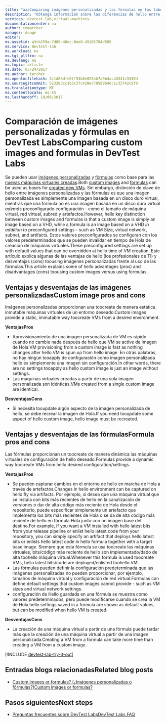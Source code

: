 ```yaml
---
title: "aaaComparing imágenes personalizadas y las fórmulas en los laboratorios de desarrollo y pruebas | Documentos de Microsoft"
description: "Obtenga información sobre las diferencias de hello entre imágenes personalizadas y las fórmulas como bases de máquina virtual para que pueda decidir que mejor se adapte a su entorno."
services: devtest-lab,virtual-machines
documentationcenter: na
author: tomarcher
manager: douge
editor: 
ms.assetid: a3cb259a-7d80-40ec-8ee8-45105704d589
ms.service: devtest-lab
ms.workload: na
ms.tgt_pltfrm: na
ms.devlang: na
ms.topic: article
ms.date: 03/24/2017
ms.author: tarcher
ms.openlocfilehash: 3c1d88dfe0ff94b8e825bb7a0b4aca3341c9330d
ms.sourcegitcommit: 523283cc1b3c37c428e77850964dc1c33742c5f0
ms.translationtype: MT
ms.contentlocale: es-ES
ms.lasthandoff: 10/06/2017
---
```

# <a name="comparing-custom-images-and-formulas-in-devtest-labs"></a><span data-ttu-id="b4d97-103">Comparación de imágenes personalizadas y fórmulas en DevTest Labs</span><span class="sxs-lookup"><span data-stu-id="b4d97-103">Comparing custom images and formulas in DevTest Labs</span></span>
<span data-ttu-id="b4d97-104">Se pueden usar [imágenes personalizadas](devtest-lab-create-template.md) y [fórmulas](devtest-lab-manage-formulas.md) como base para las [nuevas máquinas virtuales creadas](devtest-lab-add-vm-with-artifacts.md).</span><span class="sxs-lookup"><span data-stu-id="b4d97-104">Both [custom images](devtest-lab-create-template.md) and [formulas](devtest-lab-manage-formulas.md) can be used as bases for [created new VMs](devtest-lab-add-vm-with-artifacts.md).</span></span> <span data-ttu-id="b4d97-105">Sin embargo, distinción de clave de hello entre imágenes personalizadas y las fórmulas es que una imagen personalizada es simplemente una imagen basada en un disco duro virtual, mientras que una fórmula no es una imagen basada en un disco duro virtual *además* preconfigurado configuración - como el tamaño de máquina virtual, red virtual, subred y artefactos.</span><span class="sxs-lookup"><span data-stu-id="b4d97-105">However, hello key distinction between custom images and formulas is that a custom image is simply an image based on a VHD, while a formula is an image based on a VHD *in addition to* preconfigured settings - such as VM Size, virtual network, subnet, and artifacts.</span></span> <span data-ttu-id="b4d97-106">Estos valores preconfigurados se configuran con los valores predeterminados que se pueden invalidar en tiempo de Hola de creación de máquinas virtuales.</span><span class="sxs-lookup"><span data-stu-id="b4d97-106">These preconfigured settings are set up with default values that can be overridden at hello time of VM creation.</span></span> <span data-ttu-id="b4d97-107">Este artículo explica algunas de las ventajas de hello (los profesionales de TI) y desventajas (cons) toousing imágenes personalizadas frente al uso de las fórmulas.</span><span class="sxs-lookup"><span data-stu-id="b4d97-107">This article explains some of hello advantages (pros) and disadvantages (cons) toousing custom images versus using formulas.</span></span>

## <a name="custom-image-pros-and-cons"></a><span data-ttu-id="b4d97-108">Ventajas y desventajas de las imágenes personalizadas</span><span class="sxs-lookup"><span data-stu-id="b4d97-108">Custom image pros and cons</span></span>
<span data-ttu-id="b4d97-109">Imágenes personalizadas proporcionan una toocreate de manera estática, inmutable máquinas virtuales de un entorno deseado.</span><span class="sxs-lookup"><span data-stu-id="b4d97-109">Custom images provide a static, immutable way toocreate VMs from a desired environment.</span></span> 

<span data-ttu-id="b4d97-110">**Ventajas**</span><span class="sxs-lookup"><span data-stu-id="b4d97-110">**Pros**</span></span>

* <span data-ttu-id="b4d97-111">Aprovisionamiento de una imagen personalizada de VM es rápido cuando no cambie nada después de hello que VM se active de imagen de Hola.</span><span class="sxs-lookup"><span data-stu-id="b4d97-111">VM provisioning from a custom image is fast as nothing changes after hello VM is spun up from hello image.</span></span> <span data-ttu-id="b4d97-112">En otras palabras, no hay ningún tooapply de configuración como imagen personalizada hello es simplemente una imagen sin configuración.</span><span class="sxs-lookup"><span data-stu-id="b4d97-112">In other words, there are no settings tooapply as hello custom image is just an image without settings.</span></span> 
* <span data-ttu-id="b4d97-113">Las máquinas virtuales creadas a partir de una sola imagen personalizada son idénticas.</span><span class="sxs-lookup"><span data-stu-id="b4d97-113">VMs created from a single custom image are identical.</span></span>

<span data-ttu-id="b4d97-114">**Desventajas**</span><span class="sxs-lookup"><span data-stu-id="b4d97-114">**Cons**</span></span>

* <span data-ttu-id="b4d97-115">Si necesita tooupdate algún aspecto de la imagen personalizada de hello, se debe recrear la imagen de Hola.</span><span class="sxs-lookup"><span data-stu-id="b4d97-115">If you need tooupdate some aspect of hello custom image, hello image must be recreated.</span></span>  

## <a name="formula-pros-and-cons"></a><span data-ttu-id="b4d97-116">Ventajas y desventajas de las fórmulas</span><span class="sxs-lookup"><span data-stu-id="b4d97-116">Formula pros and cons</span></span>
<span data-ttu-id="b4d97-117">Las fórmulas proporcionan un toocreate de manera dinámica las máquinas virtuales de configuración de hello deseado.</span><span class="sxs-lookup"><span data-stu-id="b4d97-117">Formulas provide a dynamic way toocreate VMs from hello desired configuration/settings.</span></span>

<span data-ttu-id="b4d97-118">**Ventajas**</span><span class="sxs-lookup"><span data-stu-id="b4d97-118">**Pros**</span></span>

* <span data-ttu-id="b4d97-119">Se pueden capturar cambios en el entorno de hello en marcha de Hola a través de artefactos.</span><span class="sxs-lookup"><span data-stu-id="b4d97-119">Changes in hello environment can be captured on hello fly via artifacts.</span></span> <span data-ttu-id="b4d97-120">Por ejemplo, si desea que una máquina virtual que se instala con bits más recientes de hello en la canalización de versiones o dar de alta código más reciente de Hola desde el repositorio, puede especificar simplemente un artefacto que implementa los bits más recientes de Hola o se da de alta código más reciente de hello en fórmula Hola junto con un imagen base del destino.</span><span class="sxs-lookup"><span data-stu-id="b4d97-120">For example, if you want a VM installed with hello latest bits from your release pipeline or enlist hello latest code from your repository, you can simply specify an artifact that deploys hello latest bits or enlists hello latest code in hello formula together with a target base image.</span></span> <span data-ttu-id="b4d97-121">Siempre que esta fórmula se usa toocreate las máquinas virtuales, bits/código más reciente de hello son implementado/dado de alta toohello máquina virtual.</span><span class="sxs-lookup"><span data-stu-id="b4d97-121">Whenever this formula is used toocreate VMs, hello latest bits/code are deployed/enlisted toohello VM.</span></span> 
* <span data-ttu-id="b4d97-122">Las fórmulas pueden definir la configuración predeterminada que las imágenes personalizadas no pueden proporcionar; por ejemplo, tamaños de máquina virtual y configuración de red virtual.</span><span class="sxs-lookup"><span data-stu-id="b4d97-122">Formulas can define default settings that custom images cannot provide - such as VM sizes and virtual network settings.</span></span> 
* <span data-ttu-id="b4d97-123">configuración de Hello guardada en una fórmula se muestra como valores predeterminados, pero puede modificarse cuando se crea la VM de Hola.</span><span class="sxs-lookup"><span data-stu-id="b4d97-123">hello settings saved in a formula are shown as default values, but can be modified when hello VM is created.</span></span> 

<span data-ttu-id="b4d97-124">**Desventajas**</span><span class="sxs-lookup"><span data-stu-id="b4d97-124">**Cons**</span></span>

* <span data-ttu-id="b4d97-125">La creación de una máquina virtual a partir de una fórmula puede tardar más que la creación de una máquina virtual a partir de una imagen personalizada.</span><span class="sxs-lookup"><span data-stu-id="b4d97-125">Creating a VM from a formula can take more time than creating a VM from a custom image.</span></span>

[!INCLUDE [devtest-lab-try-it-out](../../includes/devtest-lab-try-it-out.md)]

## <a name="related-blog-posts"></a><span data-ttu-id="b4d97-126">Entradas blogs relacionadas</span><span class="sxs-lookup"><span data-stu-id="b4d97-126">Related blog posts</span></span>
* [<span data-ttu-id="b4d97-127">Custom images or formulas? (¿Imágenes personalizadas o fórmulas?)</span><span class="sxs-lookup"><span data-stu-id="b4d97-127">Custom images or formulas?</span></span>](https://blogs.msdn.microsoft.com/devtestlab/2016/04/06/custom-images-or-formulas/)

## <a name="next-steps"></a><span data-ttu-id="b4d97-128">Pasos siguientes</span><span class="sxs-lookup"><span data-stu-id="b4d97-128">Next steps</span></span>
- [<span data-ttu-id="b4d97-129">Preguntas frecuentes sobre DevTest Labs</span><span class="sxs-lookup"><span data-stu-id="b4d97-129">DevTest Labs FAQ</span></span>](devtest-lab-faq.md)